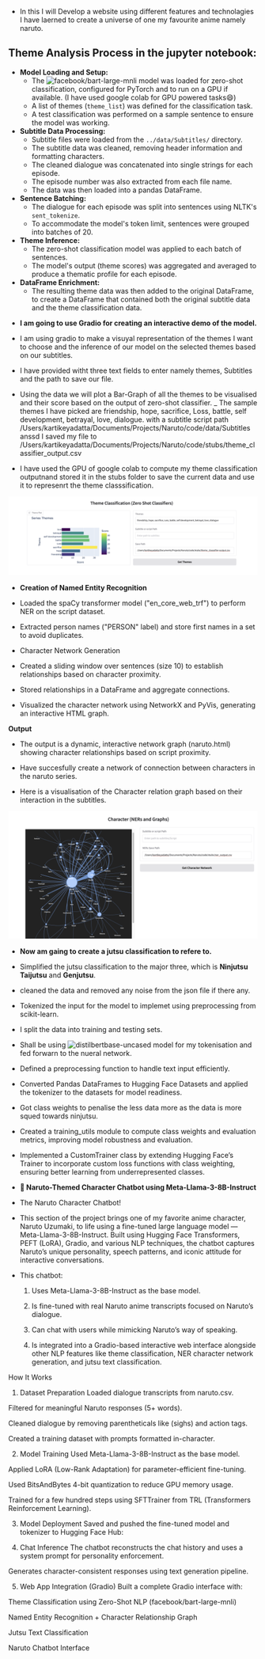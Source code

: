 - In this I will Develop a website using different features and technolagies I have laerned to create a universe of one my favourite anime namely naruto.

## Theme Analysis Process in the jupyter notebook:

* **Model Loading and Setup:**
    * The ![facebook/bart-large-mnli](https://huggingface.co/facebook/bart-large-mnli) model was loaded for zero-shot classification, configured for PyTorch and to run on a GPU if available. (I have used google colab for GPU powered tasks😄)
    * A list of themes (`theme_list`) was defined for the classification task.
    * A test classification was performed on a sample sentence to ensure the model was working.
* **Subtitle Data Processing:**
    * Subtitle files were loaded from the `../data/Subtitles/` directory.
    * The subtitle data was cleaned, removing header information and formatting characters.
    * The cleaned dialogue was concatenated into single strings for each episode.
    * The episode number was also extracted from each file name.
    * The data was then loaded into a pandas DataFrame.
* **Sentence Batching:**
    * The dialogue for each episode was split into sentences using NLTK's `sent_tokenize`.
    * To accommodate the model's token limit, sentences were grouped into batches of 20.
* **Theme Inference:**
    * The zero-shot classification model was applied to each batch of sentences.
    * The model's output (theme scores) was aggregated and averaged to produce a thematic profile for each episode.
* **DataFrame Enrichment:**
    * The resulting theme data was then added to the original DataFrame, to create a DataFrame that contained both the original subtitle data and the theme classification data.


- **I am going to use Gradio for creating an interactive demo of the model.**
- I am using gradio to make a visuyal representation of the themes I want to choose and the inference of our model on the selected themes based on our subtitles. 
- I have provided witht three text fields to enter namely themes, Subtitles and the path to save our file.
- Using the data we will plot a Bar-Graph of all the themes to be visualised and their score based on the output of zero-shot classifier. 
_ The sample themes I have picked are friendship, hope, sacrifice, Loss, battle, self development, betrayal, love, dialogue. with a subtitle script path /Users/kartikeyadatta/Documents/Projects/Naruto/code/data/Subtitles anssd I saved my file to /Users/kartikeyadatta/Documents/Projects/Naruto/code/stubs/theme_classifier_output.csv

- I have used the GPU of google colab to compute my theme classification outputnand stored it in the stubs folder to save the current data and use it to represenrt the theme classsification.

![Theme Classification output](data/images/themeClassificationOutput.png)

- **Creation of Named Entity Recognition**

- Loaded the spaCy transformer model ("en_core_web_trf") to perform NER on the script dataset.

- Extracted person names ("PERSON" label) and store first names in a set to avoid duplicates.

-  Character Network Generation

- Created a sliding window over sentences (size 10) to establish relationships based on character proximity.

- Stored relationships in a DataFrame and aggregate connections.

- Visualized the character network using NetworkX and PyVis, generating an interactive HTML graph.

**Output**

- The output is a dynamic, interactive network graph (naruto.html) showing character relationships based on script proximity.

- Have succesfully create a network of connection between characters in the naruto series.

- Here is a visualisation of the Character relation graph based on their interaction in the subtitles.

![Character Relation](data/images/CharacterNersGraphs.png)

- **Now am gaing to create a jutsu classification to refere to.**

- Simplified the jutsu classification to the major three, which is **Ninjutsu** **Taijutsu** and **Genjutsu**.

- cleaned the data and removed any noise from the json file if there any.

- Tokenized the input for the model to implemet using preprocessing from scikit-learn.

- I split the data into training and testing sets.

- Shall  be using ![distilbertbase-uncased](https://huggingface.co/distilbert/distilbert-base-uncased) model for my tokenisation and fed forwarn to the nueral network.

- Defined a preprocessing function to handle text input efficiently.

- Converted Pandas DataFrames to Hugging Face Datasets and applied the tokenizer to the datasets for model readiness.

- Got class weights to penalise the less data more as the data is more squed towards ninjutsu.

- Created a training_utils module to compute class weights and evaluation metrics, improving model robustness and evaluation.

- Implemented a CustomTrainer class by extending Hugging Face’s Trainer to incorporate custom loss functions with class weighting, ensuring better learning from underrepresented classes.

- **🍥 Naruto-Themed Character Chatbot using Meta-Llama-3-8B-Instruct**
- The Naruto Character Chatbot! 

- This section of the project brings one of my favorite anime character, Naruto Uzumaki, to life using a fine-tuned large language model — Meta-Llama-3-8B-Instruct. Built using Hugging Face Transformers, PEFT (LoRA), Gradio, and various NLP techniques, the chatbot captures Naruto’s unique personality, speech patterns, and iconic attitude for interactive conversations.

- This chatbot:

    1. Uses Meta-Llama-3-8B-Instruct as the base model.

    2. Is fine-tuned with real Naruto anime transcripts focused on Naruto’s dialogue.

    3. Can chat with users while mimicking Naruto’s way of speaking.

    4. Is integrated into a Gradio-based interactive web interface alongside other NLP features like theme classification, NER character network generation, and jutsu text classification.


How It Works
1. Dataset Preparation
Loaded dialogue transcripts from naruto.csv.

Filtered for meaningful Naruto responses (5+ words).

Cleaned dialogue by removing parentheticals like (sighs) and action tags.

Created a training dataset with prompts formatted in-character.

2. Model Training
Used Meta-Llama-3-8B-Instruct as the base model.

Applied LoRA (Low-Rank Adaptation) for parameter-efficient fine-tuning.

Used BitsAndBytes 4-bit quantization to reduce GPU memory usage.

Trained for a few hundred steps using SFTTrainer from TRL (Transformers Reinforcement Learning).

3. Model Deployment
Saved and pushed the fine-tuned model and tokenizer to Hugging Face Hub:

4. Chat Inference
The chatbot reconstructs the chat history and uses a system prompt for personality enforcement.

Generates character-consistent responses using text generation pipeline.

5. Web App Integration (Gradio)
Built a complete Gradio interface with:

Theme Classification using Zero-Shot NLP (facebook/bart-large-mnli)

Named Entity Recognition + Character Relationship Graph

Jutsu Text Classification

Naruto Chatbot Interface